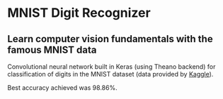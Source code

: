 #  MNIST Digit Recognizer
## Learn computer vision fundamentals with the famous MNIST data

Convolutional neural network built in Keras (using Theano backend) for classification of digits in the MNIST dataset (data provided by [Kaggle](https://www.kaggle.com/c/digit-recognizer)).

Best accuracy achieved was 98.86%.
